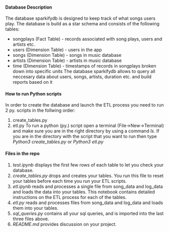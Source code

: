 #### Database Description
The database sparkifydb is designed to keep track of what songs users play. The database is build as a star schema and consists of the following tables:
* songplays (Fact Table) - records associated with song plays, users and artists etc. 
* users (Dimension Table) - users in the app
* songs (Dimension Table) - songs in music database
* artists (Dimension Table) - artists in music database
* time (Dimension Table) - timestamps of records in songplays broken down into specific units
The database sparkifydb allows to query all neccesary data about users, songs, artists, duration etc. and build reports based on it

#### How to run Python scripts
In order to create the database and launch the ETL process you need to run 2 py. scripts in the follwing order:
1. create_tables.py
2. etl.py
To run a python (py.) script open a terminal (File->New->Terminal) and make sure you are in the right directory by using a command *ls*. If you are in the directory with the script that you want to run then type *Python3 create_tables.py* or *Python3 etl.py*

#### Files in the repo
1. *test.ipynb* displays the first few rows of each table to let you check your database.
2. *create_tables.py* drops and creates your tables. You run this file to reset your tables before each time you run your ETL scripts.
3. *etl.ipynb* reads and processes a single file from song_data and log_data and loads the data into your tables. This notebook contains detailed instructions on the ETL process for each of the tables.
4. *etl.py* reads and processes files from song_data and log_data and loads them into your tables.
5. *sql_queries.py* contains all your sql queries, and is imported into the last three files above.
6. *README.md* provides discussion on your project.


